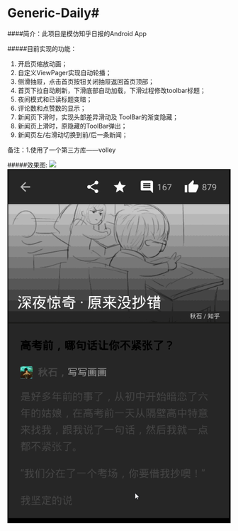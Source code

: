 # Generic-Daily#
####简介：此项目是模仿知乎日报的Android App

#####目前实现的功能：
1. 开启页缩放动画；
2. 自定义ViewPager实现自动轮播；
3. 侧滑抽屉，点击首页按钮关闭抽屉返回首页顶部；
4. 首页下拉自动刷新，下滑底部自动加载，下滑过程修改toolbar标题；
5. 夜间模式和已读标题变暗；
6. 评论数和点赞数的显示；
6. 新闻页下滑时，实现头部差异滑动及 ToolBar的渐变隐藏；
7. 新闻页上滑时，原隐藏的ToolBar弹出； 
8. 新闻页左/右滑动切换到前/后一条新闻；

备注：1.使用了一个第三方库——volley

#####效果图:
![]( https://raw.githubusercontent.com/clam314/Image/master/GenericDailyImage/GenericDaily9.gif)<br/>
![]( https://raw.githubusercontent.com/clam314/Image/master/GenericDailyImage/GenericDaily10.gif)<br/>

